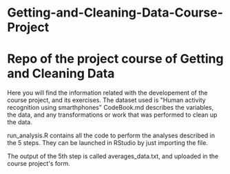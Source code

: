 # Getting-and-Cleaning-Data-Course-Project
# Repo of the project course of Getting and Cleaning Data 
 Here you will find the information related with the developement of the course project, and its exercises. The dataset used is
"Human activity recognition using smarthphones"
CodeBook.md describes the variables, the data, and any transformations or work that was performed to clean up the data.

run_analysis.R contains all the code to perform the analyses described in the 5 steps. They can be launched in RStudio by just importing the file.

The output of the 5th step is called averages_data.txt, and uploaded in the course project's form.
